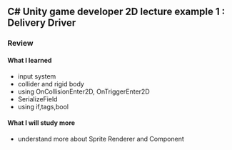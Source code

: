 ## C# Unity game developer 2D lecture example 1 : Delivery Driver

### __Review__

#### What I learned
* input system 
* collider and rigid body
* using OnCollisionEnter2D, OnTriggerEnter2D
* SerializeField
* using if,tags,bool
                                          
#### What I will study more
* understand more about Sprite Renderer and Component
  
